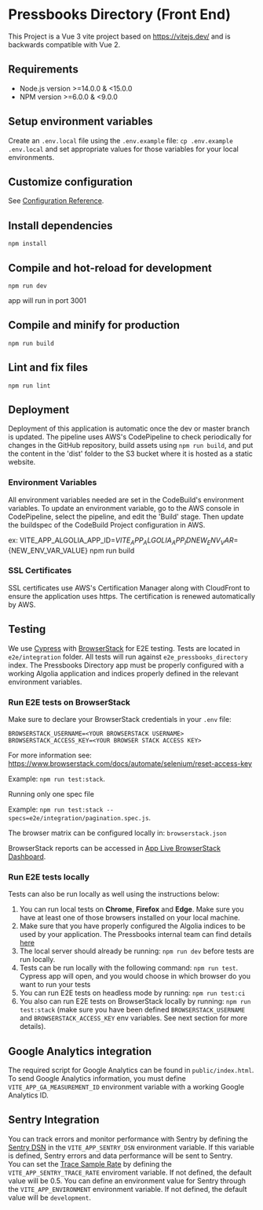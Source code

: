 # Pressbooks Directory (Front End)
This Project is a Vue 3 vite project based on https://vitejs.dev/ and is backwards compatible with Vue 2.

## Requirements

- Node.js version >=14.0.0 & <15.0.0
- NPM version >=6.0.0 & <9.0.0

## Setup environment variables
Create an `.env.local` file using the `.env.example` file: `cp .env.example .env.local` and set appropriate values for those variables for your local environments.

## Customize configuration
See [Configuration Reference](https://vitejs.dev/).

## Install dependencies
```
npm install
```

## Compile and hot-reload for development
```
npm run dev
```
app will run in port 3001

## Compile and minify for production
```
npm run build
```

## Lint and fix files
```
npm run lint
```

## Deployment
Deployment of this application is automatic once the dev or master branch is updated. The pipeline uses AWS's CodePipeline to check periodically for changes in the GitHub repository, build assets using `npm run build`, and put the content in the 'dist' folder to the S3 bucket where it is hosted as a static website.

### Environment Variables
All environment variables needed are set in the CodeBuild's environment variables. To update an environment variable, go to the AWS console in CodePipeline, select the pipeline, and edit the 'Build' stage. Then update the buildspec of the CodeBuild Project configuration in AWS.

ex: VITE_APP_ALGOLIA_APP_ID=${VITE_APP_ALGOLIA_APP_ID} NEW_ENV_VAR=${NEW_ENV_VAR_VALUE} npm run build

### SSL Certificates
SSL certificates use AWS's Certification Manager along with CloudFront to ensure the application uses https. The certification is renewed automatically by AWS.

## Testing
We use [Cypress](https://www.cypress.io/) with [BrowserStack](https://browserstack.com) for E2E testing. Tests are located in `e2e/integration` folder. All tests will run against `e2e_pressbooks_directory` index. The Pressbooks Directory app must be properly configured with a working Algolia application and indices properly defined in the relevant environment variables.

### Run E2E tests on BrowserStack
Make sure to declare your BrowserStack credentials in your `.env` file:
```
BROWSERSTACK_USERNAME=<YOUR BROWSERSTACK USERNAME>
BROWSERSTACK_ACCESS_KEY=<YOUR BROWSER STACK ACCESS KEY>
```
For more information see: https://www.browserstack.com/docs/automate/selenium/reset-access-key

Example: `npm run test:stack`.

Running only one spec file

Example: `npm run test:stack --specs=e2e/integration/pagination.spec.js`.

The browser matrix can be configured locally in: `browserstack.json`

BrowserStack reports can be accessed in [App Live BrowserStack Dashboard](https://automate.browserstack.com/dashboard/v2/).

### Run E2E tests locally
Tests can also be run locally as well using the instructions below:
1. You can run local tests on **Chrome**, **Firefox** and **Edge**. Make sure you have at least one of those browsers installed on your local machine.
1. Make sure that you have properly configured the Algolia indices to be used by your application. The Pressbooks internal team can find details [here](https://docs.google.com/document/d/1F82PSJKeufpKp8bGrDifjPxGo2x6tKD-HJpTsuadCeg/edit#heading=h.3j6ezaup0nca)
1. The local server should already be running: `npm run dev` before tests are run locally.
1. Tests can be run locally with the following command:  `npm run test`. Cypress app will open, and you would choose in which browser do you want to run your tests
1. You can run E2E tests on headless mode by running: `npm run test:ci`
1. You also can run E2E tests on BrowserStack locally by running: `npm run test:stack` (make sure you have been defined `BROWSERSTACK_USERNAME` and `BROWSERSTACK_ACCESS_KEY` env variables. See next section for more details).

## Google Analytics integration
The required script for Google Analytics can be found in `public/index.html`. To send Google Analytics information, you must define `VITE_APP_GA_MEASUREMENT_ID` environment variable with a working Google Analytics ID.

## Sentry Integration
You can track errors and monitor performance with Sentry by defining the [Sentry DSN](https://docs.sentry.io/platforms/javascript/guides/vue/configuration/options/#dsn) in the `VITE_APP_SENTRY_DSN` environment variable. If this variable is defined, Sentry errors and data performance will be sent to Sentry.  
You can set the [Trace Sample Rate](https://docs.sentry.io/platforms/javascript/guides/vue/configuration/options/#tracesSampleRate) by defining the `VITE_APP_SENTRY_TRACE_RATE` enviroment variable. If not defined, the default value will be 0.5.
You can define an environment value for Sentry through the `VITE_APP_ENVIRONMENT` environment variable. If not defined, the default value will be `development`.
